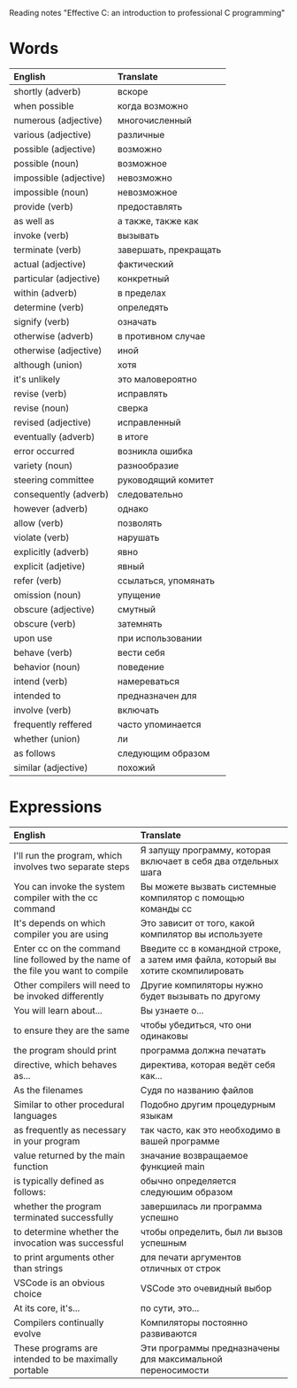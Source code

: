 Reading notes "Effective C: an introduction to professional C programming"

# Words
|English|Translate|
|:-|:-|
|shortly (adverb)|вскоре|
|when possible|когда возможно|
|numerous (adjective)|многочисленный|
|various (adjective)|различные|
|possible (adjective)|возможно|
|possible (noun)|возможное|
|impossible (adjective)|невозможно|
|impossible (noun)|невозможное|
|provide (verb)|предоставлять|
|as well as|а также, также как|
|invoke (verb)|вызывать|
|terminate (verb)|завершать, прекращать|
|actual (adjective)|фактический|
|particular (adjective)|конкретный|
|within (adverb)|в пределах|
|determine (verb)|опреледять|
|signify (verb)|означать|
|otherwise (adverb)|в противном случае|
|otherwise (adjective)|иной|
|although (union)|хотя|
|it's unlikely|это маловероятно|
|revise (verb)|исправлять|
|revise (noun)|сверка|
|revised (adjective)|исправленный|
|eventually (adverb)|в итоге|
|error occurred|возникла ошибка|
|variety (noun)|разнообразие|
|steering committee|руководящий комитет|
|consequently (adverb)|следовательно|
|however (adverb)|однако|
|allow (verb)|позволять|
|violate (verb)|нарушать|
|explicitly (adverb)|явно|
|explicit (adjetive)|явный|
|refer (verb)|ссылаться, упомянать|
|omission (noun)|упущение|
|obscure (adjective)|смутный|
|obscure (verb)|затемнять|
|upon use|при использовании|
|behave (verb)|вести себя|
|behavior (noun)|поведение|
|intend (verb)|намереваться|
|intended to|предназначен для|
|involve (verb)|включать|
|frequently reffered|часто упоминается|
|whether (union)|ли|
|as follows|следующим образом|
|similar (adjective)|похожий|

# Expressions
|English|Translate|
|:-|:-|
|I'll run the program, which involves two separate steps|Я запущу программу, которая включает в себя два отдельных шага|
|You can invoke the system compiler with the cc command|Вы можете вызвать системные компилятор с помощью команды сс|
|It's depends on which compiler you are using|Это зависит от того, какой компилятор вы используете|
|Enter cc on the command line followed by the name of the file you want to compile|Введите cc в командной строке, а затем имя файла, который вы хотите скомпилировать|
|Other compilers will need to be invoked differently|Другие компиляторы нужно будет вызывать по другому|
|You will learn about...|Вы узнаете о...|
|to ensure they are the same|чтобы убедиться, что они одинаковы|
|the program should print|программа должна печатать|
|directive, which behaves as...|директива, которая ведёт себя как...|
|As the filenames|Судя по названию файлов|
|Similar to other procedural languages|Подобно другим процедурным языкам|
|as frequently as necessary in your program|так часто, как это необходимо в вашей программе|
|value returned by the main function|значание возвращаемое функцией main|
|is typically defined as follows:|обычно определяется следуюшим образом|
|whether the program terminated successfully|завершилась ли программа успешно|
|to determine whether the invocation was successful|чтобы определить, был ли вызов успешным|
|to print arguments other than strings|для печати аргументов отличных от строк|
|VSCode is an obvious choice|VSCode это очевидный выбор|
|At its core, it's...|по сути, это...|
|Compilers continually evolve|Компиляторы постоянно развиваются|
|These programs are intended to be maximally portable|Эти программы предназначены для максимальной переносимости|
